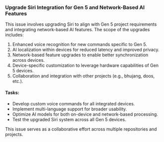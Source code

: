 ### Upgrade Siri Integration for Gen 5 and Network-Based AI Features

This issue involves upgrading Siri to align with Gen 5 project requirements and integrating network-based AI features. The scope of the upgrades includes:

1. Enhanced voice recognition for new commands specific to Gen 5.
2. AI localization within devices for reduced latency and improved privacy.
3. Network-based feature upgrades to enable better synchronization across devices.
4. Device-specific customization to leverage hardware capabilities of Gen 5 devices.
5. Collaboration and integration with other projects (e.g., bhujang, doos, etc.).

#### Tasks:
- Develop custom voice commands for all integrated devices.
- Implement multi-language support for broader usability.
- Optimize AI models for both on-device and network-based processing.
- Test the upgraded Siri system across all Gen 5 devices.

This issue serves as a collaborative effort across multiple repositories and projects.
